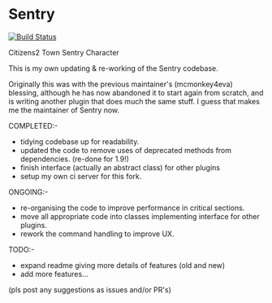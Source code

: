# Sentry
[![Build Status](http://jabelpeeps.org/jenkins/buildStatus/icon?job=21st_Sentry)](http://jabelpeeps.org/jenkins/job/21st_Sentry)

Citizens2 Town Sentry Character

This is my own updating & re-working of the Sentry codebase.

Originally this was with the previous maintainer's (mcmonkey4eva) blessing, although he has now abandoned it to start again from scratch, and is writing another plugin that does much the same stuff.  I guess that makes me the maintainer of Sentry now.

COMPLETED:-
* tidying codebase up for readability.
* updated the code to remove uses of deprecated methods from dependencies. (re-done for 1.9!)
* finish interface (actually an abstract class) for other plugins
* setup my own ci server for this fork.

ONGOING:-
* re-organising the code to improve performance in critical sections.
* move all appropriate code into classes implementing interface for other plugins.
* rework the command handling to improve UX.

TODO:-
* expand readme giving more details of features (old and new)
* add more features... 

(pls post any suggestions as issues and/or PR's)
